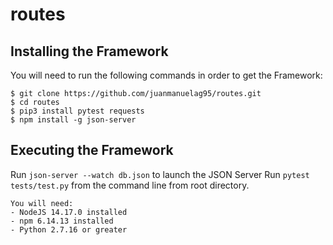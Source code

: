 # routes

## Installing the Framework 
You will need to run the following commands in order to get the Framework:
```
$ git clone https://github.com/juanmanuelag95/routes.git
$ cd routes
$ pip3 install pytest requests
$ npm install -g json-server
```

## Executing the Framework
Run `json-server --watch db.json` to launch the JSON Server
Run `pytest tests/test.py` from the command line from root directory.

```
You will need:
- NodeJS 14.17.0 installed
- npm 6.14.13 installed
- Python 2.7.16 or greater
```
